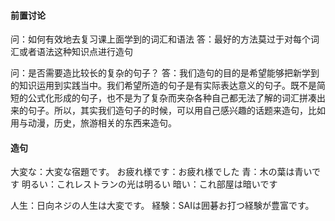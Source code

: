 #### 前置讨论

问：如何有效地去复习课上面学到的词汇和语法
答：最好的方法莫过于对每个词汇或者语法这种知识点进行造句

问：是否需要造比较长的复杂的句子？
答：我们造句的目的是希望能够把新学到的知识运用到实践当中。我们希望所造的句子是有实际表达意义的句子。既不是简短的公式化形成的句子，也不是为了复杂而夹杂各种自己都无法了解的词汇拼凑出来的句子。所以，其实我们造句子的时候，可以用自己感兴趣的话题来造句，比如用与动漫，历史，旅游相关的东西来造句。


#### 造句

大変な：大変な宿題です。
お疲れ様です：お疲れ様でした
青：木の葉は青いです
明るい：これレストランの光は明るい
暗い：これ部屋は暗いです

人生：日向ネジの人生は大変です。
経験：SAIは囲碁お打つ経験が豊富です。


